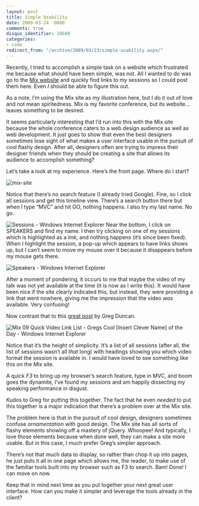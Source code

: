 ```yaml
---
layout: post
title: Simple Usability
date: 2009-03-24 -0800
comments: true
disqus_identifier: 18600
categories:
- code
redirect_from: "/archive/2009/03/23/simple-usability.aspx/"
---
```


Recently, I tried to accomplish a simple task on a website which
frustrated me because what should have been simple, was not. All I
wanted to do was go to the [Mix
website](http://live.visitmix.com/ "VisitMix") and quickly find links to
my sessions so I could post them here. Even *I* should be able to figure
this out.

As a note, I’m using the Mix site as my illustration here, but I do it
out of love and not mean spiritedness. Mix is my favorite conference,
but its website…leaves something to be desired.

It seems particularly interesting that I’d run into this with the Mix
site because the whole conference caters to a web design audience as
well as web development. It just goes to show that even the best
designers sometimes lose sight of what makes a user interface usable in
the pursuit of cool flashy design. After all, designers often are trying
to impress their designer friends when they should be creating a site
that allows its audience to accomplish something?

Let’s take a look at my experience. Here’s the front page. Where do I
start?

![mix-site](http://haacked.com/images/haacked_com/WindowsLiveWriter/SimpleUsability_B713/mix-site_3.png "mix-site")

Notice that there’s no search feature (I already tried Google). Fine, so
I click all sessions and get this timeline view. There’s a search button
there but when I type “MVC” and hit GO, nothing happens. I also try my
last name. No go.

![Sessions - Windows Internet
Explorer](http://haacked.com/images/haacked_com/WindowsLiveWriter/SimpleUsability_B713/Sessions.png "Sessions - Windows Internet Explorer")
Near the bottom, I click on SPEAKERS and find my name. I then try
clicking on one of my sessions which is highlighted as a link, and
nothing happens (it’s since been fixed). When I highlight the session, a
pop-up which appears to have links shows up, but I can’t seem to move my
mouse over it because it disappears before my mouse gets there.

![Speakers - Windows Internet
Explorer](http://haacked.com/images/haacked_com/WindowsLiveWriter/SimpleUsability_B713/Speakers.png "Speakers - Windows Internet Explorer")

After a moment of pondering, it occurs to me that maybe the video of my
talk was not yet available at the time (it is now as I write this). It
would have been nice if the site clearly indicated this, but instead,
they were providing a link that went nowhere, giving me the impression
that the video *was* available. Very confusing!

Now contrast that to this [great
post](http://coolthingoftheday.blogspot.com/2009/03/mix-09-quick-video-link-list.html "Mix 09 Quick Video Link List")
by Greg Duncan.

![Mix 09 Quick Video Link List - Gregs Cool [Insert Clever Name] of the
Day - Windows Internet
Explorer](http://haacked.com/images/haacked_com/WindowsLiveWriter/SimpleUsability_B713/Gregs.png "Mix 09 Quick Video Link List - Gregs Cool [Insert Clever Name] of the Day - Windows Internet Explorer")

Notice that it’s the height of simplicity. It’s a list of all sessions
(after all, the list of sessions wasn’t all *that* long) with headings
showing you which video format the session is available in. I would have
loved to see something like this on the Mix site.

A quick *F3* to bring up my browser’s search feature, type in MVC, and
boom goes the dynamite, I’ve found my sessions and am happily dissecting
my speaking performance in disgust.

Kudos to Greg for putting this together. The fact that he even *needed*
to put this together is a major indication that there’s a problem over
at the Mix site.

The problem here is that in the pursuit of cool design, designers
sometimes confuse *ornamentation* with good design. The Mix site has all
sorts of flashy elements showing off a mastery of jQuery. Whoopee! And
typically, I love those elements because when done well, they can make a
site more usable. But in this case, I much prefer Greg’s simpler
approach.

There’s not that much data to display, so rather than chop it up into
pages, he just puts it all in one page which allows me, the reader, to
make use of the familiar tools built into my browser such as F3 to
search. Bam! Done! I can move on now.

Keep that in mind next time as you put together your next great user
interface. How can you make it simpler and leverage the tools already in
the client?
